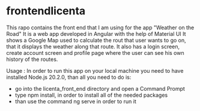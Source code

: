 # frontendlicenta
This rapo contains the front end that I am using for the app "Weather on the Road"
It is a web app developed in Angular with the help of Material UI
It shows a Google Map used to calculate the rout that user wants to go on, that it displays the weather along that route.
It also has a login screen, create account screen and profile page where the user can see his own history of the routes.

Usage : 
In order to run this app on your  local machine you need to have installed Node.js 20.2.0, than all you need to do is:
  - go into the licenta_front_end directory and open a Command Prompt
  - type npm install, in order to install all of the needed packages
  - than use the command ng serve in order to run it
